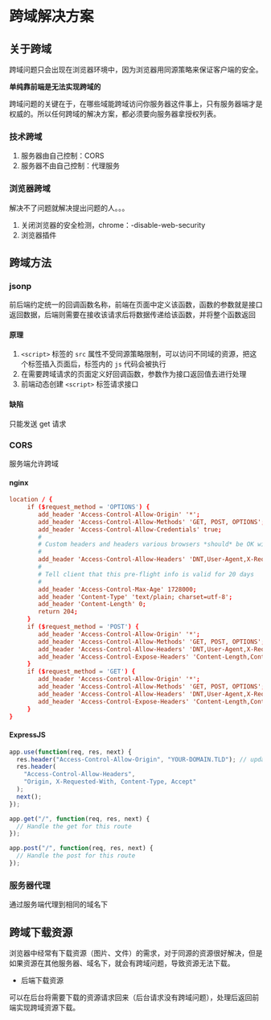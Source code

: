 <author-info date="1631170456230"></author-info>

# 跨域解决方案

## 关于跨域

跨域问题只会出现在浏览器环境中，因为浏览器用同源策略来保证客户端的安全。

**单纯靠前端是无法实现跨域的**

跨域问题的关键在于，在哪些域能跨域访问你服务器这件事上，只有服务器端才是权威的。所以任何跨域的解决方案，都必须要向服务器拿授权列表。

### 技术跨域

1. 服务器由自己控制：CORS
2. 服务器不由自己控制：代理服务

### 浏览器跨域

解决不了问题就解决提出问题的人。。。

1. 关闭浏览器的安全检测，chrome：-disable-web-security
2. 浏览器插件

## 跨域方法

### jsonp

前后端约定统一的回调函数名称，前端在页面中定义该函数，函数的参数就是接口返回数据，后端则需要在接收该请求后将数据传递给该函数，并将整个函数返回

#### 原理

1. `<script>` 标签的 `src` 属性不受同源策略限制，可以访问不同域的资源，把这个标签插入页面后，标签内的 `js` 代码会被执行
2. 在需要跨域请求的页面定义好回调函数，参数作为接口返回值去进行处理
3. 前端动态创建 `<script>` 标签请求接口

#### 缺陷

只能发送 get 请求

### CORS

服务端允许跨域

#### nginx

```conf
location / {
     if ($request_method = 'OPTIONS') {
        add_header 'Access-Control-Allow-Origin' '*';
        add_header 'Access-Control-Allow-Methods' 'GET, POST, OPTIONS';
        add_header 'Access-Control-Allow-Credentials' true;
        #
        # Custom headers and headers various browsers *should* be OK with but aren't
        #
        add_header 'Access-Control-Allow-Headers' 'DNT,User-Agent,X-Requested-With,If-Modified-Since,Cache-Control,Content-Type,Range';
        #
        # Tell client that this pre-flight info is valid for 20 days
        #
        add_header 'Access-Control-Max-Age' 1728000;
        add_header 'Content-Type' 'text/plain; charset=utf-8';
        add_header 'Content-Length' 0;
        return 204;
     }
     if ($request_method = 'POST') {
        add_header 'Access-Control-Allow-Origin' '*';
        add_header 'Access-Control-Allow-Methods' 'GET, POST, OPTIONS';
        add_header 'Access-Control-Allow-Headers' 'DNT,User-Agent,X-Requested-With,If-Modified-Since,Cache-Control,Content-Type,Range';
        add_header 'Access-Control-Expose-Headers' 'Content-Length,Content-Range';
     }
     if ($request_method = 'GET') {
        add_header 'Access-Control-Allow-Origin' '*';
        add_header 'Access-Control-Allow-Methods' 'GET, POST, OPTIONS';
        add_header 'Access-Control-Allow-Headers' 'DNT,User-Agent,X-Requested-With,If-Modified-Since,Cache-Control,Content-Type,Range';
        add_header 'Access-Control-Expose-Headers' 'Content-Length,Content-Range';
     }
}
```

#### ExpressJS

```js
app.use(function(req, res, next) {
  res.header("Access-Control-Allow-Origin", "YOUR-DOMAIN.TLD"); // update to match the domain you will make the request from
  res.header(
    "Access-Control-Allow-Headers",
    "Origin, X-Requested-With, Content-Type, Accept"
  );
  next();
});

app.get("/", function(req, res, next) {
  // Handle the get for this route
});

app.post("/", function(req, res, next) {
  // Handle the post for this route
});
```

### 服务器代理

通过服务端代理到相同的域名下

## 跨域下载资源

浏览器中经常有下载资源（图片、文件）的需求，对于同源的资源很好解决，但是如果资源在其他服务器、域名下，就会有跨域问题，导致资源无法下载。

- 后端下载资源

可以在后台将需要下载的资源请求回来（后台请求没有跨域问题），处理后返回前端实现跨域资源下载。
